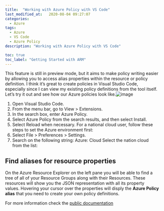 ```yaml
---
title:  "Working with Azure Policy with VS Code"
last_modified_at:   2020-08-04 09:27:07
categories: 
  - Azure
tags:
  - Azure
  - VS Code
  - Azure Policy
description: "Working with Azure Policy with VS Code"

toc: true
toc_label: "Getting Started with ARM"
---
```


This feature is still in preview mode, but it aims to make policy writing easier by allowing you to access alias properties within the resource or policy definition. I think it’s great to create policies in Visual Studio Code, especially since I can view my existing policy definitions from the tool itself.
Let’s try it out and see how our Azure policies look like.![image](https://github.com/TShau/blogpage/assets/17855499/997e20fc-524c-4bcc-b2ab-17632294c893)



1. Open Visual Studio Code.
2. From the menu bar, go to View > Extensions.
3. In the search box, enter Azure Policy.
4. Select Azure Policy from the search results, and then select Install.
5. Select Reload when necessary.
For a national cloud user, follow these steps to set the Azure environment first:
6. Select File > Preferences > Settings.
7. Search on the following string: Azure: Cloud
Select the nation cloud from the list:

## Find aliases for resource properties

On the Azure Resource Explorer on the left pane you will be able to find a tree of all of your Resource Groups along with their Resources. These resources will show you the JSON representation with all its property values. 
Hovering your cursor over the properties will disply the **Azure Policy alias** that you need to create your own policy definitions. 


For more information check the [public documentation](https://learn.microsoft.com/en-us/azure/governance/policy/how-to/extension-for-vscode)
